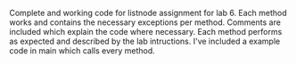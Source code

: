 Complete and working code for listnode assignment for lab 6. Each method works and contains the necessary exceptions per method. Comments are included which explain the code where necessary. Each method performs as expected and described by the lab intructions. I've included a example code in main which calls every method.
